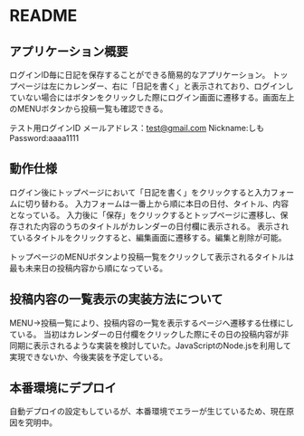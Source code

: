 # README

## アプリケーション概要
ログインID毎に日記を保存することができる簡易的なアプリケーション。
トップページは左にカレンダー、右に「日記を書く」と表示されており、ログインしていない場合にはボタンをクリックした際にログイン画面に遷移する。画面左上のMENUボタンから投稿一覧も確認できる。

テスト用ログインID
メールアドレス：test@gmail.com
Nickname:しも
Password:aaaa1111

## 動作仕様
ログイン後にトップページにおいて「日記を書く」をクリックすると入力フォームに切り替わる。
入力フォームは一番上から順に本日の日付、タイトル、内容となっている。
入力後に「保存」をクリックするとトップページに遷移し、保存された内容のうちのタイトルがカレンダーの日付欄に表示される。
表示されているタイトルをクリックすると、編集画面に遷移する。編集と削除が可能。

トップページのMENUボタンより投稿一覧をクリックして表示されるタイトルは最も未来日の投稿内容から順になっている。

## 投稿内容の一覧表示の実装方法について
MENU→投稿一覧により、投稿内容の一覧を表示するページへ遷移する仕様にしている。
当初はカレンダーの日付欄をクリックした際にその日の投稿内容が非同期に表示されるような実装を検討していた。JavaScriptのNode.jsを利用して実現できないか、今後実装を予定している。


## 本番環境にデプロイ
自動デプロイの設定もしているが、本番環境でエラーが生じているため、現在原因を究明中。